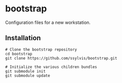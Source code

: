 bootstrap
=========
Configuration files for a new workstation.

Installation
------------
    # Clone the bootstrap repository
    cd bootstrap
    git clone https://github.com/ssylvis/bootstrap.git

    # Initialize the various children bundles
    git submodule init
    git submodule update
